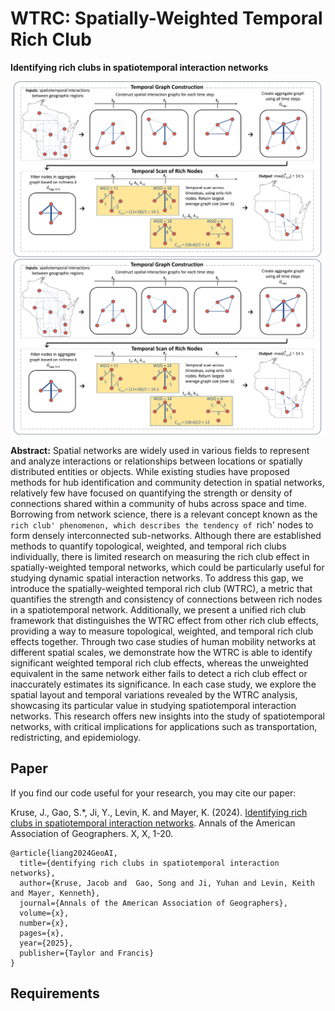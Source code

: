 # WTRC: Spatially-Weighted Temporal Rich Club

**Identifying rich clubs in spatiotemporal interaction networks**
 
![WTRC](https://github.com/GeoDS/WTRC/blob/master/wi_wtrc_ttrc_horizontal_ave.png)
![WTRC](https://github.com/GeoDS/WTRC/blob/master/wi_wtrc_ttrc_horizontal_ave.png)

**Abstract:** 
Spatial networks are widely used in various fields to represent and analyze interactions or relationships between locations or spatially distributed entities or objects. While existing studies have proposed methods for hub identification and community detection in spatial networks, relatively few have focused on quantifying the strength or density of connections shared within a community of hubs across space and time. Borrowing from network science, there is a relevant concept known as the `rich club' phenomenon, which describes the tendency of `rich' nodes to form densely interconnected sub-networks. Although there are established methods to quantify topological, weighted, and temporal rich clubs individually, there is limited research on measuring the rich club effect in spatially-weighted temporal networks, which could be particularly useful for studying dynamic spatial interaction networks. To address this gap, we introduce the spatially-weighted temporal rich club (WTRC), a metric that quantifies the strength and consistency of connections between rich nodes in a spatiotemporal network. Additionally, we present a unified rich club framework that distinguishes the WTRC effect from other rich club effects, providing a way to measure topological, weighted, and temporal rich club effects together. Through two case studies of human mobility networks at different spatial scales, we demonstrate how the WTRC is able to identify significant weighted temporal rich club effects, whereas the unweighted equivalent in the same network either fails to detect a rich club effect or inaccurately estimates its significance. In each case study, we explore the spatial layout and temporal variations revealed by the WTRC analysis, showcasing its particular value in studying spatiotemporal interaction networks. This research offers new insights into the study of spatiotemporal networks, with critical implications for applications such as transportation, redistricting, and epidemiology.

## Paper

If you find our code useful for your research, you may cite our paper:

Kruse, J., Gao, S.*, Ji, Y., Levin, K. and Mayer, K. (2024).  [Identifying rich clubs in spatiotemporal interaction networks](https://arxiv.org/abs/2210.08041). Annals of the American Association of Geographers. X, X, 1-20.


```
@article{liang2024GeoAI,
  title={dentifying rich clubs in spatiotemporal interaction networks},
  author={Kruse, Jacob and  Gao, Song and Ji, Yuhan and Levin, Keith and Mayer, Kenneth},
  journal={Annals of the American Association of Geographers},
  volume={x},
  number={x},
  pages={x},
  year={2025},
  publisher={Taylor and Francis}
}
```

## Requirements
